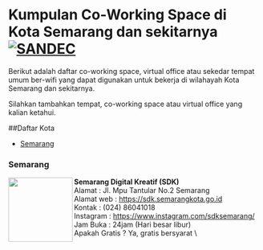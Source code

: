 # Kumpulan Co-Working Space di Kota Semarang dan sekitarnya [![SANDEC](http://sandec.org/images/sandec-logo.png)](http://sandec.org/)

Berikut adalah daftar co-working space, virtual office atau sekedar tempat umum ber-wifi yang dapat digunakan untuk bekerja di wilahayah Kota Semarang dan sekitarnya.

Silahkan tambahkan tempat, co-working space atau virtual office yang kalian ketahui.

##Daftar Kota

- [Semarang](#Semarang)



### Semarang

<img src="https://fastly.4sqi.net/img/general/600x600/6348045_PMI58D26I1nrUOxQnT_jy3BYzluyjf-s2TgLLw3la_I.jpg" height="128px" width="128px" align="left">

**Semarang Digital Kreatif (SDK)**\
Alamat : Jl. Mpu Tantular No.2 Semarang \
Alamat web : https://sdk.semarangkota.go.id \
Kontak : (024) 86041018 \
Instagram : https://www.instagram.com/sdksemarang/ \
Jam Buka : 24jam (Hari besar libur) \
Apakah Gratis ? Ya, gratis bersyarat \